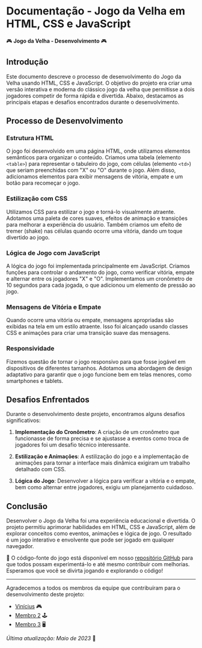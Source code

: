 # Documentação - Jogo da Velha em HTML, CSS e JavaScript

🎮 **Jogo da Velha - Desenvolvimento** 🎮

## Introdução

Este documento descreve o processo de desenvolvimento do Jogo da Velha usando HTML, CSS e JavaScript. O objetivo do projeto era criar uma versão interativa e moderna do clássico jogo da velha que permitisse a dois jogadores competir de forma rápida e divertida. Abaixo, destacamos as principais etapas e desafios encontrados durante o desenvolvimento.

## Processo de Desenvolvimento

### Estrutura HTML

O jogo foi desenvolvido em uma página HTML, onde utilizamos elementos semânticos para organizar o conteúdo. Criamos uma tabela (elemento `<table>`) para representar o tabuleiro do jogo, com células (elemento `<td>`) que seriam preenchidas com "X" ou "O" durante o jogo. Além disso, adicionamos elementos para exibir mensagens de vitória, empate e um botão para recomeçar o jogo.

### Estilização com CSS

Utilizamos CSS para estilizar o jogo e torná-lo visualmente atraente. Adotamos uma paleta de cores suaves, efeitos de animação e transições para melhorar a experiência do usuário. Também criamos um efeito de tremer (shake) nas células quando ocorre uma vitória, dando um toque divertido ao jogo.

### Lógica de Jogo com JavaScript

A lógica do jogo foi implementada principalmente em JavaScript. Criamos funções para controlar o andamento do jogo, como verificar vitória, empate e alternar entre os jogadores "X" e "O". Implementamos um cronômetro de 10 segundos para cada jogada, o que adicionou um elemento de pressão ao jogo.

### Mensagens de Vitória e Empate

Quando ocorre uma vitória ou empate, mensagens apropriadas são exibidas na tela em um estilo atraente. Isso foi alcançado usando classes CSS e animações para criar uma transição suave das mensagens.

### Responsividade

Fizemos questão de tornar o jogo responsivo para que fosse jogável em dispositivos de diferentes tamanhos. Adotamos uma abordagem de design adaptativo para garantir que o jogo funcione bem em telas menores, como smartphones e tablets.

## Desafios Enfrentados

Durante o desenvolvimento deste projeto, encontramos alguns desafios significativos:

1. **Implementação do Cronômetro**: A criação de um cronômetro que funcionasse de forma precisa e se ajustasse a eventos como troca de jogadores foi um desafio técnico interessante.

2. **Estilização e Animações**: A estilização do jogo e a implementação de animações para tornar a interface mais dinâmica exigiram um trabalho detalhado com CSS.

3. **Lógica do Jogo**: Desenvolver a lógica para verificar a vitória e o empate, bem como alternar entre jogadores, exigiu um planejamento cuidadoso.

## Conclusão

Desenvolver o Jogo da Velha foi uma experiência educacional e divertida. O projeto permitiu aprimorar habilidades em HTML, CSS e JavaScript, além de explorar conceitos como eventos, animações e lógica de jogo. O resultado é um jogo interativo e envolvente que pode ser jogado em qualquer navegador.

🚀 O código-fonte do jogo está disponível em nosso [repositório GitHub](https://github.com/OZimbres/VTL-SA2) para que todos possam experimentá-lo e até mesmo contribuir com melhorias. Esperamos que você se divirta jogando e explorando o código!

---

Agradecemos a todos os membros da equipe que contribuíram para o desenvolvimento deste projeto:

- [Vinícius](https://github.com/seu-usuario) 🎮
- [Membro 2](https://github.com/membro2) 🕹️
- [Membro 3](https://github.com/membro3) 🖥️

*Última atualização: Maio de 2023* 📅